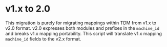 # v1.x to 2.0
This migration is purely for migrating mappings within TDM from v1.x to v2.0 format. v2.0 expresses both modules and prefixes in the `machine_id` and breaks v1.x mapping portability. This script will translate v1.x mapping `machine_id` fields to the v2.x format.